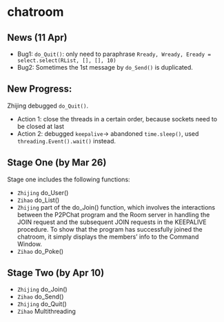 # chatroom

## News (11 Apr)
- Bug1: `do_Quit()`: only need to paraphrase `Rready, Wready, Eready = select.select(RList, [], [], 10)`
- Bug2: Sometimes the 1st message by `do_Send()` is duplicated.


## New Progress:
Zhijing debugged `do_Quit()`.
- Action 1: close the threads in a certain order, because sockets need to be closed at last
- Action 2: debugged `keepalive`-> abandoned `time.sleep()`, used `threading.Event().wait()` instead.

## Stage One (by Mar 26)
Stage one includes the following functions:
- `Zhijing` do_User()
- `Zihao` do_List()
- `Zhijing` part of the do_Join() function, which involves the interactions between the P2PChat program and
the Room server in handling the JOIN request and the subsequent JOIN requests in the KEEPALIVE procedure. To show that the program has successfully joined the chatroom, it simply displays the members’ info to the Command Window.
- `Zihao` do_Poke()

## Stage Two (by Apr 10)
- `Zhijing` do_Join()
- `Zihao` do_Send()
- `Zhijing` do_Quit() 
- `Zihao` Multithreading
